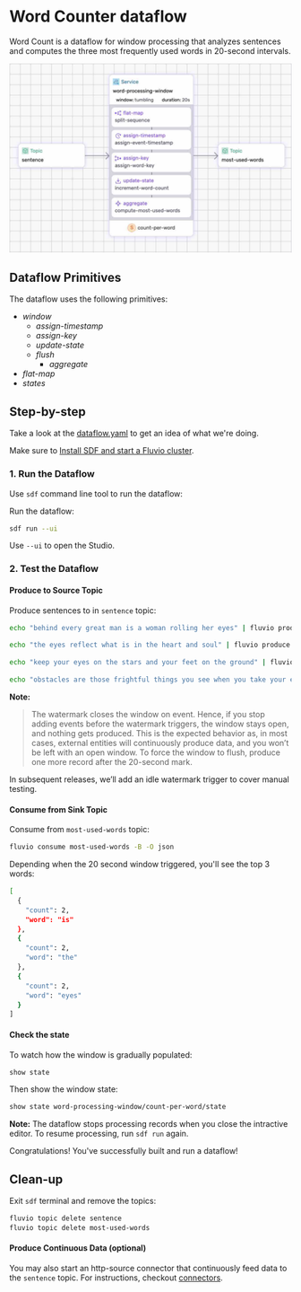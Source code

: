 # Word Counter dataflow

Word Count is a dataflow for window processing that analyzes sentences and computes the three most frequently used words in 20-second intervals.

<p align="center">
 <img width="700" src="img/word-counter.jpg">
</p>

## Dataflow Primitives

The dataflow uses the following primitives:
* _window_
  * _assign-timestamp_
  * _assign-key_
  * _update-state_
  * _flush_
    * _aggregate_
* _flat-map_
* _states_


## Step-by-step

Take a look at the [dataflow.yaml](./dataflow.yaml) to get an idea of what we're doing.

Make sure to [Install SDF and start a Fluvio cluster].

### 1. Run the Dataflow

Use `sdf` command line tool to run the dataflow:

Run the dataflow:

```bash
sdf run --ui
```

Use `--ui` to open the Studio.


### 2. Test the Dataflow

#### Produce to Source Topic

Produce sentences to in `sentence` topic:

```bash
echo "behind every great man is a woman rolling her eyes" | fluvio produce sentence
```

```bash
echo "the eyes reflect what is in the heart and soul" | fluvio produce sentence
```

```bash
echo "keep your eyes on the stars and your feet on the ground" | fluvio produce sentence
```

```bash
echo "obstacles are those frightful things you see when you take your eyes off your goal" | fluvio produce sentence
```

**Note:**

> The watermark closes the window on event. Hence, if you stop adding events before the watermark triggers, the window stays open, and nothing gets produced. This is the expected behavior as, in most cases, external entities will continuously produce data, and you won’t be left with an open window. To force the window to flush, produce one more record after the 20-second mark.

In subsequent releases, we’ll add an idle watermark trigger to cover manual testing.

#### Consume from Sink Topic

Consume from `most-used-words` topic:

```bash
fluvio consume most-used-words -B -O json
```

Depending when the 20 second window triggered, you'll see the top 3 words:

```bash
[
  {
    "count": 2,
    "word": "is"
  },
  {
    "count": 2,
    "word": "the"
  },
  {
    "count": 2,
    "word": "eyes"
  }
]
```

#### Check the state

To watch how the window is gradually populated:

```bash
show state
```

Then show the window state:

```bash
show state word-processing-window/count-per-word/state
```

**Note:** The dataflow stops processing records when you close the intractive editor. To resume processing, run `sdf run` again.

Congratulations! You've successfully built and run a dataflow!

## Clean-up

Exit `sdf` terminal and remove the topics:

```bash
fluvio topic delete sentence
fluvio topic delete most-used-words
```


#### Produce Continuous Data (optional)

You may also start an http-source connector that continuously feed data to the `sentence` topic. For instructions, checkout [connectors](./connectors/).



[Install SDF and start a Fluvio cluster]: /README.MD#prerequisites
